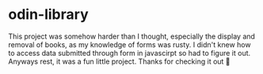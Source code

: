 # odin-library

This project was somehow harder than I thought, especially the display and removal of books, as my knowledge of forms was rusty. I didn't knew how to access data submitted through form in javascirpt so had to figure it out. Anyways rest, it was a fun little project. 
Thanks for checking it out 🤞